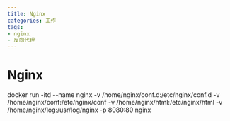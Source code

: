 ```yaml
---
title: Nginx
categories: 工作
tags: 
- nginx
- 反向代理
---
```

# Nginx 

docker run -itd   --name nginx \-v /home/nginx/conf.d:/etc/nginx/conf.d  -v /home/nginx/conf:/etc/nginx/conf   -v /home/nginx/html:/etc/nginx/html \-v  /home/nginx/log:/usr/log/nginx \-p 8080:80  nginx

